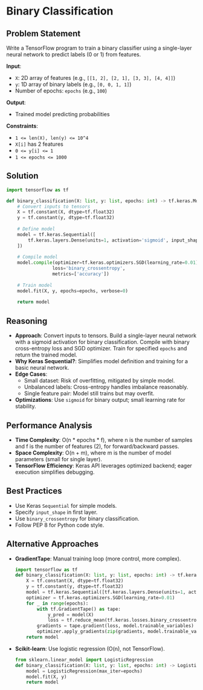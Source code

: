 # Binary Classification

## Problem Statement
Write a TensorFlow program to train a binary classifier using a single-layer neural network to predict labels (0 or 1) from features.

**Input**:
- `X`: 2D array of features (e.g., `[[1, 2], [2, 1], [3, 3], [4, 4]]`)
- `y`: 1D array of binary labels (e.g., `[0, 0, 1, 1]`)
- Number of epochs: `epochs` (e.g., `100`)

**Output**:
- Trained model predicting probabilities

**Constraints**:
- `1 <= len(X), len(y) <= 10^4`
- `X[i]` has 2 features
- `0 <= y[i] <= 1`
- `1 <= epochs <= 1000`

## Solution
```python
import tensorflow as tf

def binary_classification(X: list, y: list, epochs: int) -> tf.keras.Model:
    # Convert inputs to tensors
    X = tf.constant(X, dtype=tf.float32)
    y = tf.constant(y, dtype=tf.float32)
    
    # Define model
    model = tf.keras.Sequential([
        tf.keras.layers.Dense(units=1, activation='sigmoid', input_shape=(2,))
    ])
    
    # Compile model
    model.compile(optimizer=tf.keras.optimizers.SGD(learning_rate=0.01),
                 loss='binary_crossentropy',
                 metrics=['accuracy'])
    
    # Train model
    model.fit(X, y, epochs=epochs, verbose=0)
    
    return model
```

## Reasoning
- **Approach**: Convert inputs to tensors. Build a single-layer neural network with a sigmoid activation for binary classification. Compile with binary cross-entropy loss and SGD optimizer. Train for specified `epochs` and return the trained model.
- **Why Keras Sequential?**: Simplifies model definition and training for a basic neural network.
- **Edge Cases**:
  - Small dataset: Risk of overfitting, mitigated by simple model.
  - Unbalanced labels: Cross-entropy handles imbalance reasonably.
  - Single feature pair: Model still trains but may overfit.
- **Optimizations**: Use `sigmoid` for binary output; small learning rate for stability.

## Performance Analysis
- **Time Complexity**: O(n * epochs * f), where n is the number of samples and f is the number of features (2), for forward/backward passes.
- **Space Complexity**: O(n + m), where m is the number of model parameters (small for single layer).
- **TensorFlow Efficiency**: Keras API leverages optimized backend; eager execution simplifies debugging.

## Best Practices
- Use Keras `Sequential` for simple models.
- Specify `input_shape` in first layer.
- Use `binary_crossentropy` for binary classification.
- Follow PEP 8 for Python code style.

## Alternative Approaches
- **GradientTape**: Manual training loop (more control, more complex).
  ```python
  import tensorflow as tf
  def binary_classification(X: list, y: list, epochs: int) -> tf.keras.Model:
      X = tf.constant(X, dtype=tf.float32)
      y = tf.constant(y, dtype=tf.float32)
      model = tf.keras.Sequential([tf.keras.layers.Dense(units=1, activation='sigmoid', input_shape=(2,))])
      optimizer = tf.keras.optimizers.SGD(learning_rate=0.01)
      for _ in range(epochs):
          with tf.GradientTape() as tape:
              y_pred = model(X)
              loss = tf.reduce_mean(tf.keras.losses.binary_crossentropy(y, y_pred))
          gradients = tape.gradient(loss, model.trainable_variables)
          optimizer.apply_gradients(zip(gradients, model.trainable_variables))
      return model
  ```
- **Scikit-learn**: Use logistic regression (O(n), not TensorFlow).
  ```python
  from sklearn.linear_model import LogisticRegression
  def binary_classification(X: list, y: list, epochs: int) -> LogisticRegression:
      model = LogisticRegression(max_iter=epochs)
      model.fit(X, y)
      return model
  ```